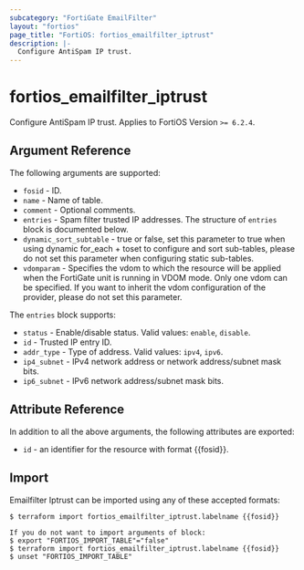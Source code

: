 ```yaml
---
subcategory: "FortiGate EmailFilter"
layout: "fortios"
page_title: "FortiOS: fortios_emailfilter_iptrust"
description: |-
  Configure AntiSpam IP trust.
---
```


# fortios_emailfilter_iptrust
Configure AntiSpam IP trust. Applies to FortiOS Version `>= 6.2.4`.

## Argument Reference

The following arguments are supported:

* `fosid` - ID.
* `name` - Name of table.
* `comment` - Optional comments.
* `entries` - Spam filter trusted IP addresses. The structure of `entries` block is documented below.
* `dynamic_sort_subtable` - true or false, set this parameter to true when using dynamic for_each + toset to configure and sort sub-tables, please do not set this parameter when configuring static sub-tables.
* `vdomparam` - Specifies the vdom to which the resource will be applied when the FortiGate unit is running in VDOM mode. Only one vdom can be specified. If you want to inherit the vdom configuration of the provider, please do not set this parameter.

The `entries` block supports:

* `status` - Enable/disable status. Valid values: `enable`, `disable`.
* `id` - Trusted IP entry ID.
* `addr_type` - Type of address. Valid values: `ipv4`, `ipv6`.
* `ip4_subnet` - IPv4 network address or network address/subnet mask bits.
* `ip6_subnet` - IPv6 network address/subnet mask bits.


## Attribute Reference

In addition to all the above arguments, the following attributes are exported:
* `id` - an identifier for the resource with format {{fosid}}.

## Import

Emailfilter Iptrust can be imported using any of these accepted formats:
```
$ terraform import fortios_emailfilter_iptrust.labelname {{fosid}}

If you do not want to import arguments of block:
$ export "FORTIOS_IMPORT_TABLE"="false"
$ terraform import fortios_emailfilter_iptrust.labelname {{fosid}}
$ unset "FORTIOS_IMPORT_TABLE"
```
